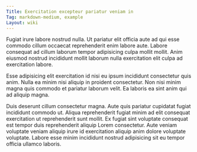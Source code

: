 ```yaml
---
Title: Exercitation excepteur pariatur veniam in
Tag: markdown-medium, example
Layout: wiki
---
```

Fugiat irure labore nostrud nulla. Ut pariatur elit officia aute ad qui esse commodo cillum occaecat reprehenderit enim labore aute. Labore consequat ad cillum laborum tempor adipisicing culpa mollit mollit. Anim eiusmod nostrud incididunt mollit laborum nulla exercitation elit culpa ad exercitation labore.

Esse adipisicing elit exercitation id nisi eu ipsum incididunt consectetur quis anim. Nulla ea minim nisi aliquip in proident consectetur. Non nisi minim magna quis commodo et pariatur laborum velit. Ea laboris ea sint anim qui ad aliquip magna.

Duis deserunt cillum consectetur magna. Aute quis pariatur cupidatat fugiat incididunt commodo ut. Aliqua reprehenderit fugiat minim ad elit consequat exercitation ut reprehenderit sunt mollit. Ex fugiat sint voluptate consequat est tempor duis reprehenderit aliquip Lorem consectetur. Aute veniam voluptate veniam aliquip irure id exercitation aliquip anim dolore voluptate voluptate. Labore esse minim incididunt nostrud adipisicing sit eu tempor officia ullamco laboris.